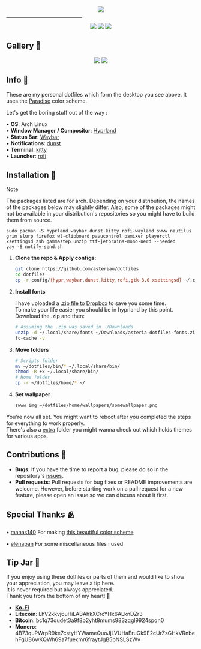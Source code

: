 <div align="center">
    <img src="https://files.catbox.moe/n4ydnt.png">
</div>

<hr style="width:40%;">

<div align="center"> 
<a href="https://github.com/asteriau/dotfiles/stargazers"><img src="https://img.shields.io/github/stars/asteriau/dotfiles?colorA=151515&colorB=8DA3B9&style=for-the-badge&logo=starship"></a>
<a href="https://github.com/asteriau/dotfiles/issues"><img src="https://img.shields.io/github/issues/asteriau/dotfiles?colorA=151515&colorB=8DA3B9&style=for-the-badge&logo=ifixit"></a>
<a href="https://github.com/asteriau/dotfiles/network/members"><img src="https://img.shields.io/github/forks/asteriau/dotfiles?colorA=151515&colorB=8DA3B9&style=for-the-badge&logo=github"></a>
</a>
</div>

## Gallery 📸
  <p align="center">
  <img src="https://i.imgur.com/4VABX6W.png">
  <img src="https://i.imgur.com/4QPAqXW.png">

## Info 📖
These are my personal dotfiles which form the desktop you see above. It uses the [Paradise](https://github.com/paradise-theme/paradise) color scheme.

Let's get the boring stuff out of the way :

  • **OS**: Arch Linux <br>
  • **Window Manager / Compositor**: [Hyprland](https://github.com/hyprwm/Hyprland) <br>
  • **Status Bar**: [Waybar](https://github.com/Alexays/Waybar) <br>
  • **Notifications**: [dunst](https://github.com/dunst-project/dunst) <br>
  • **Terminal**: [kitty](https://github.com/kovidgoyal/kitty) <br>
  • **Launcher**: [rofi](https://github.com/davatorium/rofi/) <br>
 


## Installation 🔧
> [!NOTE]
> The packages listed are for arch. Depending on your distribution, the names of the packages below may slightly differ. Also, some of the packages might not be available in your distribution's repositories so you might have to build them from source.

    sudo pacman -S hyprland waybar dunst kitty rofi-wayland swww nautilus grim slurp firefox wl-clipboard pavucontrol pamixer playerctl xsettingsd zsh gammastep unzip ttf-jetbrains-mono-nerd --needed
    yay -S notify-send.sh
1. **Clone the repo & Apply configs:**
    ```sh
    git clone https://github.com/asteriau/dotfiles
    cd dotfiles
    cp -r config/{hypr,waybar,dunst,kitty,rofi,gtk-3.0,xsettingsd} ~/.config
    ```

2. **Install fonts**  

    I have uploaded a [.zip file to Dropbox](https://www.dropbox.com/scl/fi/5jlq2wcfd62utippn4bo4/asteria-dotfiles-fonts.zip?rlkey=qo79l4j985zn89rmcfh6zlsi8&st=vkgkm7qt&dl=0) to save you some time. <br> 
    To make your life easier you should be in hyprland by this point. <br>
    Download the .zip and then:

    ```sh
    # Assuming the .zip was saved in ~/Downloads
    unzip -d ~/.local/share/fonts ~/Downloads/asteria-dotfiles-fonts.zip
    fc-cache -v
    ```

3. **Move folders**  

    ```sh
    # Scripts folder
    mv ~/dotfiles/bin/* ~/.local/share/bin/
    chmod -R +x ~/.local/share/bin/
    # Home folder
    cp -r ~/dotfiles/home/* ~/
    ```

4. **Set wallpaper**  

    ```sh
    swww img ~/dotfiles/home/wallpapers/somewallpaper.png
    ```

You're now all set. You might want to reboot after you completed the steps for everything to work properly. <br>
There's also a [extra](https://github.com/asteriau/dotfiles/tree/main/extra) folder you might wanna check out which holds themes for various apps. <br>

## Contributions 📝

- **Bugs**: If you have the time to report a bug, please do so in the repository's [issues](https://github.com/asteriau/dotfiles/issues).
- **Pull requests**: Pull requests for bug fixes or README improvements are welcome. However, before starting work on a pull request for a new feature, please open an issue so we can discuss about it first.

## Special Thanks 🫂
• [manas140](https://github.com/manas140) For making [this beautiful color scheme](https://github.com/paradise-theme/paradise)

• [elenapan](https://github.com/elenapan) For some miscellaneous files i used

## Tip Jar 💙

If you enjoy using these dotfiles or parts of them and would like to show your appreciation, you may leave a tip here.  
It is never required but always appreciated.  
Thank you from the bottom of my heart! 💙  

- [**Ko-Fi**](https://ko-fi.com/asteriau)  
- **Litecoin**: LhV2kkvj6uHiLABAhkXCrcYHx6ALknDZr3  
- **Bitcoin**: bc1q73qudet3a9f8p2yht8mums983zqgl9924spqn0
- **Monero**: 4B73quPWrpR9ke7cstyHYWameQuoJjLVUHaEruGk9E2cUrZsGHkVRnbehFgUB6wKQWh69a7fuexmr6fraytJgB5bNSLSzWv
